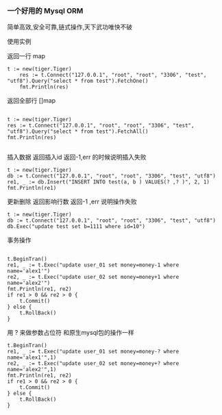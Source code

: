 ### 一个好用的 Mysql ORM

简单高效,安全可靠,链式操作,天下武功唯快不破


使用实例

返回一行 map

```
t := new(tiger.Tiger)
    res := t.Connect("127.0.0.1", "root", "root", "3306", "test", "utf8").Query("select * from test").FetchOne()
    fmt.Println(res)
```
返回全部行 []map

```

t := new(tiger.Tiger)
res := t.Connect("127.0.0.1", "root", "root", "3306", "test", "utf8").Query("select * from test").FetchAll()
fmt.Println(res)


```
插入数据   返回插入id  返回-1,err 的时候说明插入失败

```
t := new(tiger.Tiger)
db := t.Connect("127.0.0.1", "root", "root", "3306", "test", "utf8")
re1, _ := db.Insert("INSERT INTO test(a, b ) VALUES(? ,? )", 2, 1)
fmt.Println(re1)

```

更新删除 返回影响行数  返回-1 ,err 说明操作失败

```
t := new(tiger.Tiger)
db := t.Connect("127.0.0.1", "root", "root", "3306", "test", "utf8")
db.Exec("update test set b=1111 where id=10")

```


事务操作

```

t.BeginTran()
re1, _ := t.Exec("update user_01 set money=money-1 where name='alex1'")
re2, _ := t.Exec("update user_02 set money=money+1 where name='alex2'")
fmt.Println(re1, re2)
if re1 > 0 && re2 > 0 {
    t.Commit()
} else {
    t.RollBack()
}

```


用 ? 来做参数占位符 和原生mysql包的操作一样

```
t.BeginTran()
re1, _ := t.Exec("update user_01 set money=money-? where name='alex1'",1)
re2, _ := t.Exec("update user_02 set money=money+? where name='alex2'",1)
fmt.Println(re1, re2)
if re1 > 0 && re2 > 0 {
    t.Commit()
} else {
    t.RollBack()
}

```